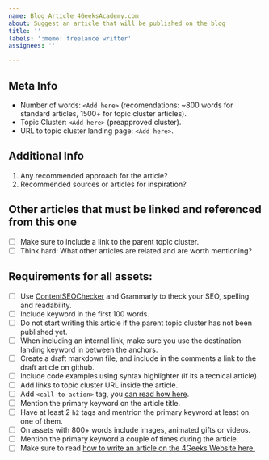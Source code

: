 ```yaml
---
name: Blog Article 4GeeksAcademy.com
about: Suggest an article that will be published on the blog
title: ''
labels: ':memo: freelance writter'
assignees: ''

---
```


## Meta Info

- Number of words: `<Add here>` (recomendations: ~800 words for standard articles, 1500+ for topic cluster articles).
- Topic Cluster: `<Add here>` (preapproved cluster).
- URL to topic cluster landing page: `<Add here>`.

## Additional Info

1. Any recommended approach for the article?
2. Recommended sources or articles for inspiration?

## Other articles that must be linked and referenced from this one

- [ ] Make sure to include a link to the parent topic cluster.
- [ ] Think hard: What other articles are related and are worth mentioning?

## Requirements for all assets:

- [ ] Use [ContentSEOChecker](http://contentseochecker.com/) and Grammarly to theck your SEO, spelling and readability.
- [ ] Include keyword in the first 100 words.
- [ ] Do not start writing this article if the parent topic cluster has not been published yet.
- [ ] When including an internal link, make sure you use the destination landing keyword in between the anchors.
- [ ] Create a draft markdown file, and include in the comments a link to the draft article on github.
- [ ] Include code examples using syntax highlighter (if its a tecnical article).
- [ ] Add links to topic cluster URL inside the article.
- [ ] Add `<call-to-action>` tag, you [can read how here](https://github.com/4GeeksAcademy/website-v2/blob/master/docs/call_to_action.md).
- [ ] Mention the primary keyword on the article title.
- [ ] Have at least 2 `h2` tags and mentrion the primary keyword at least on one of them.
- [ ] On assets with 800+ words include images, animated gifts or videos.
- [ ] Mention the primary keyword a couple of times during the article.
- [ ] Make sure to read [how to write an article on the 4Geeks Website here.](https://github.com/alesanchezr/website-v2/blob/master/docs/write_an_article.md)
